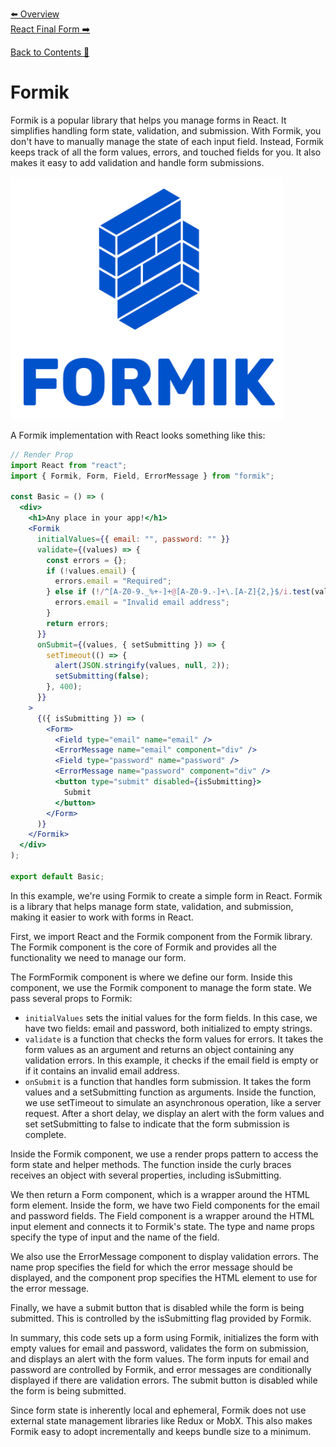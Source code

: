 [⬅️ Overview](overview.md)  
[React Final Form ➡️](react-final-form.md)  

[Back to Contents 📑](../../README.md#module-7)

# Formik

Formik is a popular library that helps you manage forms in React. It simplifies handling form state, validation, and submission. With Formik, you don't have to manually manage the state of each input field. Instead, Formik keeps track of all the form values, errors, and touched fields for you. It also makes it easy to add validation and handle form submissions.

![Formik](./images/formik-logo.png)

A Formik implementation with React looks something like this:

```jsx
// Render Prop
import React from "react";
import { Formik, Form, Field, ErrorMessage } from "formik";

const Basic = () => (
  <div>
    <h1>Any place in your app!</h1>
    <Formik
      initialValues={{ email: "", password: "" }}
      validate={(values) => {
        const errors = {};
        if (!values.email) {
          errors.email = "Required";
        } else if (!/^[A-Z0-9._%+-]+@[A-Z0-9.-]+\.[A-Z]{2,}$/i.test(values.email)) {
          errors.email = "Invalid email address";
        }
        return errors;
      }}
      onSubmit={(values, { setSubmitting }) => {
        setTimeout(() => {
          alert(JSON.stringify(values, null, 2));
          setSubmitting(false);
        }, 400);
      }}
    >
      {({ isSubmitting }) => (
        <Form>
          <Field type="email" name="email" />
          <ErrorMessage name="email" component="div" />
          <Field type="password" name="password" />
          <ErrorMessage name="password" component="div" />
          <button type="submit" disabled={isSubmitting}>
            Submit
          </button>
        </Form>
      )}
    </Formik>
  </div>
);

export default Basic;
```

In this example, we're using Formik to create a simple form in React. Formik is a library that helps manage form state, validation, and submission, making it easier to work with forms in React.

First, we import React and the Formik component from the Formik library. The Formik component is the core of Formik and provides all the functionality we need to manage our form.

The FormFormik component is where we define our form. Inside this component, we use the Formik component to manage the form state. We pass several props to Formik:

- `initialValues` sets the initial values for the form fields. In this case, we have two fields: email and password, both initialized to empty strings.
- `validate` is a function that checks the form values for errors. It takes the form values as an argument and returns an object containing any validation errors. In this example, it checks if the email field is empty or if it contains an invalid email address.
- `onSubmit` is a function that handles form submission. It takes the form values and a setSubmitting function as arguments. Inside the function, we use setTimeout to simulate an asynchronous operation, like a server request. After a short delay, we display an alert with the form values and set setSubmitting to false to indicate that the form submission is complete.

Inside the Formik component, we use a render props pattern to access the form state and helper methods. The function inside the curly braces receives an object with several properties, including isSubmitting.

We then return a Form component, which is a wrapper around the HTML form element. Inside the form, we have two Field components for the email and password fields. The Field component is a wrapper around the HTML input element and connects it to Formik's state. The type and name props specify the type of input and the name of the field.

We also use the ErrorMessage component to display validation errors. The name prop specifies the field for which the error message should be displayed, and the component prop specifies the HTML element to use for the error message.

Finally, we have a submit button that is disabled while the form is being submitted. This is controlled by the isSubmitting flag provided by Formik.

In summary, this code sets up a form using Formik, initializes the form with empty values for email and password, validates the form on submission, and displays an alert with the form values. The form inputs for email and password are controlled by Formik, and error messages are conditionally displayed if there are validation errors. The submit button is disabled while the form is being submitted.

Since form state is inherently local and ephemeral, Formik does not use external state management libraries like Redux or MobX. This also makes Formik easy to adopt incrementally and keeps bundle size to a minimum.
